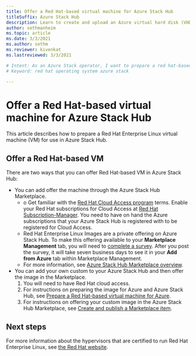```yaml
---
title: Offer a Red Hat-based virtual machine for Azure Stack Hub 
titleSuffix: Azure Stack Hub
description: Learn to create and upload an Azure virtual hard disk (VHD) that contains a Red Hat Linux operating system.
author: sethmanheim
ms.topic: article
ms.date: 3/3/2021
ms.author: sethm
ms.reviewer: kivenkat
ms.lastreviewed: 3/3/2021

# Intent: As an Azure Stack operator, I want to prepare a red hat-based virtual machine for Azure Stack.
# Keyword: red hat operating system azure stack

---
```

# Offer a Red Hat-based virtual machine for Azure Stack Hub

This article describes how to prepare a Red Hat Enterprise Linux virtual machine (VM) for use in Azure Stack Hub. 

## Offer a Red Hat-based VM

There are two ways that you can offer Red Hat-based VM in Azure Stack Hub:

- You can add offer the machine through the Azure Stack Hub Marketplace.
    - o	Get familiar with the [Red Hat Cloud Access program](https://www.redhat.com/en/technologies/cloud-computing/cloud-access) terms. Enable your Red Hat subscriptions for Cloud Access at [Red Hat Subscription-Manager](https://access.redhat.com/management/cloud). You need to have on hand the Azure subscriptions that your Azure Stack Hub is registered with to be registered for Cloud Access.
    - Red Hat Enterprise Linux Images are a private offering on Azure Stack Hub. To make this offering available to your **Marketplace Management** tab, you will need to [complete a survey](https://forms.office.com/pages/responsepage.aspx?id=v4j5cvGGr0GRqy180BHbR_e32WQju3tMrgXNcUR94AVUNkJTWjdQRjc3TzFLREdGU0dIVFRUQ1JCSi4u). After you post the survey, it will take seven business days to see it in your **Add from Azure** tab within Marketplace Management.
    - For more information, see [Azure Stack Hub Marketplace overview](azure-stack-marketplace.md).
- You can add your own custom to your Azure Stack Hub and then offer the image in the Marketplace. 
    1. You will need to have Red Hat cloud access.
    2. For instructions on preparing the image for Azure and Azure Stack Hub, see [Prepare a Red Hat-based virtual machine for Azure](/azure/virtual-machines/linux/redhat-create-upload-vhd).
    3. For instructions on offering your custom image in the Azure Stack Hub Marketplace, see [Create and publish a Marketplace item](azure-stack-create-and-publish-marketplace-item.md).

## Next steps

For more information about the hypervisors that are certified to run Red Hat Enterprise Linux, see [the Red Hat website](https://access.redhat.com/certified-hypervisors).